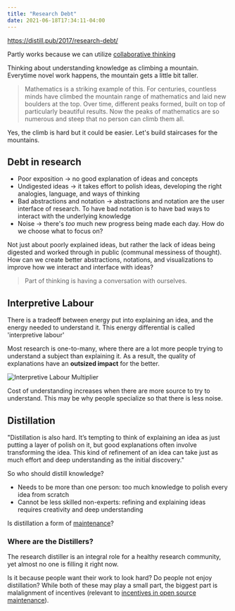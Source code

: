 ```yaml
---
title: "Research Debt"
date: 2021-06-18T17:34:11-04:00
---
```


https://distill.pub/2017/research-debt/

Partly works because we can utilize [collaborative thinking](/posts/collaborative-thinking)

Thinking about understanding knowledge as climbing a mountain. Everytime novel work happens, the mountain gets a little bit taller.

> Mathematics is a striking example of this. For centuries, countless minds have climbed the mountain range of mathematics and laid new boulders at the top. Over time, different peaks formed, built on top of particularly beautiful results. Now the peaks of mathematics are so numerous and steep that no person can climb them all.

Yes, the climb is hard but it could be easier. Let's build staircases for the mountains.

## Debt in research
* Poor exposition -> no good explanation of ideas and concepts
* Undigested ideas -> it takes effort to polish ideas, developing the right analogies, language, and ways of thinking
* Bad abstractions and notation -> abstractions and notation are the user interface of research. To have bad notation is to have bad ways to interact with the underlying knowledge
* Noise -> there's *too* much new progress being made each day. How do we choose what to focus on?

Not just about poorly explained ideas, but rather the lack of ideas being digested and worked through in public (communal messiness of thought). How can we create better abstractions, notations, and visualizations to improve how we interact and interface with ideas?

> Part of thinking is having a conversation with ourselves.

## Interpretive Labour
There is a tradeoff between energy put into explaining an idea, and the energy needed to understand it. This energy differential is called 'interpretive labour'

Most research is one-to-many, where there are a lot more people trying to understand a subject than explaining it. As a result, the quality of explanations have an **outsized impact** for the better.

![Interpretive Labour Multiplier](https://distill.pub/2017/research-debt/assets/publish-one-many-crop.jpg)

Cost of understanding increases when there are more source to try to understand. This may be why people specialize so that there is less noise.

## Distillation
"Distillation is also hard. It’s tempting to think of explaining an idea as just putting a layer of polish on it, but good explanations often involve transforming the idea. This kind of refinement of an idea can take just as much effort and deep understanding as the initial discovery."

So who should distill knowledge?
* Needs to be more than one person: too much knowledge to polish every idea from scratch
* Cannot be less skilled non-experts: refining and explaining ideas requires creativity and deep understanding

Is distillation a form of [maintenance](thoughts/creation-vs-maintenance.md)?

### Where are the Distillers?
The research distiller is an integral role for a healthy research community, yet almost no one is filling it right now.

Is it because people want their work to look hard? Do people not enjoy distillation? While both of these may play a small part, the biggest part is malalignment of incentives (relevant to [incentives in open source maintenance](posts/paid-oss.md)).